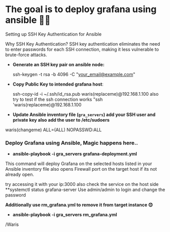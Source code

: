 # The goal is to deploy grafana using ansible 🍟🍟


 Setting up SSH Key Authentication for Ansible

 Why SSH Key Authentication? SSH key authentication eliminates the need to enter passwords for each SSH connection, making it less vulnerable to brute-force attacks.

-  **Generate an SSH key pair on ansible node:**
   
   ssh-keygen -t rsa -b 4096 -C "your_email@example.com"
   

-  **Copy Public Key to intended grafana host**:
   
   ssh-copy-id -i ~/.ssh/id_rsa.pub waris(replaceme)@192.168.1.100 also try to test if the ssh connection works "ssh 'waris(replaceme)@192.168.1.100

- **Update Ansible inventory file (`gra_servers`) add your SSH user and private key also add the user to /etc/sudoers**


waris(changeme)  ALL=(ALL) NOPASSWD:ALL


### Deploy Grafana using Ansible, Magic happens here..

- **ansible-playbook -i gra_servers grafana-deployment.yml**

This command will deploy Grafana on the selected hosts listed in your Ansible inventory file also opens Firewall port on the target host if its not already open.

try accessing it with your ip:3000 also check the service on the host side **systemctl status grafana-server
Use admin/admin to login and change the password


**Additionally use rm_grafana.yml to remove it from target instance 😊**


- **ansible-playbook -i gra_servers rm_grafana.yml**


/Waris
